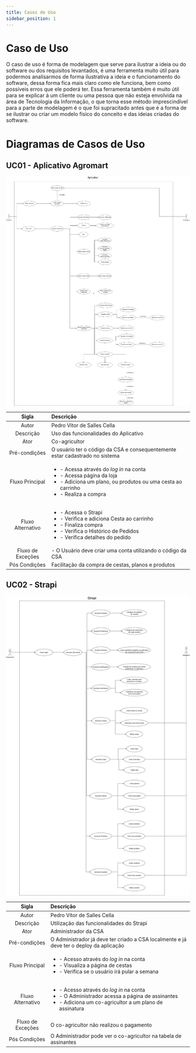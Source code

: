 ```yaml
---
title: Casos de Uso
sidebar_position: 1
---
```


# Caso de Uso

O caso de uso é forma de modelagem que serve para ilustrar a ideia ou do software ou dos requisitos levantados, é uma ferramenta muito útil para podermos analisarmos de forma ilustrativa a ideia e o funcionamento do software, dessa forma fica mais claro como ele funciona, bem como possíveis erros que ele poderá ter. Essa ferramenta também é muito útil para se explicar à um cliente ou uma pessoa que não esteja envolvida na área de Tecnologia da Informação, o que torna esse método imprescindível para a parte de modelagem é o que foi supracitado antes que é a forma de se ilustrar ou criar um modelo físico do conceito e das ideias criadas do software.

# Diagramas de Casos de Uso

## UC01 - Aplicativo Agromart

![Aplicativo](../../static/img/UC_Aplicativo.jpeg)

|Sigla|Descrição|
|:-:|:-|
|Autor|Pedro Vítor de Salles Cella|
|Descrição|Uso das funcionalidades do Aplicativo|
|Ator|Co-agricultor|
|Pré-condições|O usuário ter o código da CSA e consequentemente estar cadastrado no sistema|
|Fluxo Principal|<ul> <li>- Acessa através do *log in* na conta</li> <li>- Acessa página da loja</li><li>- Adiciona um plano, ou produtos ou uma cesta ao carrinho</li><li>- Realiza a compra</li></ul> |
|Fluxo Alternativo|<ul> <li>- Acessa o Strapi</li> <li>- Verifica e adiciona Cesta ao carrinho</li> <li>- Finaliza compra</li><li>- Verifica o Histórico de Pedidos</li> <li>- Verifica detalhes do pedido</li> </ul> |
|Fluxo de Exceções|- O Usuário deve criar uma conta utilizando o código da CSA |
|Pós Condições|Facilitação da compra de cestas, planos e produtos|

## UC02 - Strapi

![Pedido](../../static/img/UC_Strapi.png)

|Sigla|Descrição|
|:-:|:-|
|Autor|Pedro Vítor de Salles Cella|
|Descrição|Utilização das funcionalidades do Strapi|
|Ator|Administrador da CSA|
|Pré-condições|O Administrador já deve ter criado a CSA localmente e já deve ter o deploy da aplicação|
|Fluxo Principal|<ul><li>- Acesso através do *log in* na conta</li><li>- Visualiza a página de cestas</li><li>- Verifica se o usuário irá pular a semana</li></ul>|
|Fluxo Alternativo|<ul><li>- Acesso através do *log in* na conta</li><li>- O Administrador acessa a página de assinantes</li><li>- Adiciona um co-agricultor a um plano de assinatura</li></ul>|
|Fluxo de Exceções|O co-agricultor não realizou o pagamento|
|Pós Condições|O Administrador pode ver o co-agricultor na tabela de assinantes|